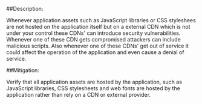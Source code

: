 ##Description:

Whenever application assets such as JavaScript libraries or CSS styleshees are not hosted
on the application itself but on a external CDN which is not under your control these
CDNs' can introduce security vulnerabilities. Whenever one of these CDN gets compromised
attackers can include malicious scripts. Also whenever one of these CDNs' get out of service
it could affect the operation of the application and even cause a denial of service.

##Mitigation:

Verify that all application assets are hosted by the application, such as JavaScript libraries, CSS
stylesheets and web fonts are hosted by the application rather than rely on a CDN or external
provider. 
